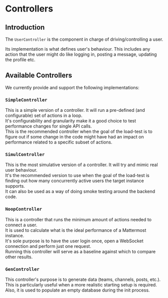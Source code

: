 # Controllers

## Introduction

The `UserController` is the component in charge of driving/controlling a user.

Its implementation is what defines user's behaviour. This includes any
action that the user might do like logging in, posting a message, updating the
profile etc.

## Available Controllers

We currently provide and support the following implementations:

### `SimpleController`

This is a simple version of a controller. It will run a pre-defined (and
configurable) set of actions in a loop.  
It's configurability and granularity make it a good choice to test performance
changes for single API calls.  
This is the recommended controller when the goal of the load-test is to figure
out if some change in the code might have had an impact on performance related
to a specific subset of actions.  

### `SimulController`

This is the most simulative version of a controller. It will try and mimic real
user behaviour.  
It's the recommended version to use when the goal of the
load-test is finding out how many concurrently active users the target instance
supports.  
It can also be used as a way of doing smoke testing around the backend code.  

### `NoopController`

This is a controller that runs the minimum amount of actions needed to connect a user.  
It is used to calculate what is the ideal performance of a Mattermost instance.  
It's sole purpose is to have the user login once, open a WebSocket connection and perform just one request.  
Running this controller will serve as a baseline against which to compare other results.  

### `GenController`

This controller's purpose is to generate data (teams, channels, posts, etc.).  
This is particularly useful when a more realistic starting setup is required.  
Also, it is used to populate an empty database during the init process.  

